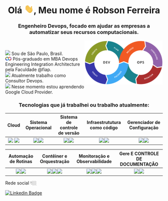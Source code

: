 <h1 align="center">Olá <img src="https://raw.githubusercontent.com/robson-devops/robson-devops/master/image/hi.gif" width="30px">, Meu nome é Robson Ferreira</h1>
<h3 align="center">Engenheiro Devops, focado em ajudar as empresas a automatizar seus recursos computacionais.</h3>
<img align="right" width="250" alt="GIF" src="https://raw.githubusercontent.com/robson-devops/robson-devops/master/image/imagecicd.png"/>
<br>

<p>
<img width="20" src="https://upload.wikimedia.org/wikipedia/commons/0/01/Brazil_flag_300.png"/>
Sou de São Paulo, Brasil.
  <br/>
<img width="20" src="https://raw.githubusercontent.com/robson-devops/robson-devops/master/image/imagecicd.png"/>
Pós-graduado em MBA Devops Engineering Integration Architecture pela Faculdade @fiap.
  <br/>
<img width="20" src="https://em-content.zobj.net/thumbs/160/apple/198/male-technologist-type-1-2_1f468-1f3fb-200d-1f4bb.png"/>
Atualmente trabalho como Consultor Devops.
  <br/>
  <img width="20" src="https://em-content.zobj.net/thumbs/160/apple/325/books_1f4da.png"/>
Nesse momento estou aprendendo Google Cloud Provider.
  <br/>
  <p>
 <h3 align="center">Tecnologias que já trabalhei ou trabalho atualmente:</h3>
  
|Cloud|Sistema Operacional|Sistema de controle de versão|Infraestrututura como código|Gerenciador de Configuração
|:---------:|:-------------:|:-------------------:|:-------------------:|:-------------------:
|<code><img height="30" src="https://img.icons8.com/color/452/amazon-web-services.png"></code> <code><img height="30" src="https://cdn1.iconfinder.com/data/icons/google-s-logo/150/Google_Icons-18-128.png"></code> |<code><img height="30" src="https://upload.wikimedia.org/wikipedia/commons/thumb/3/35/Tux.svg/1200px-Tux.svg.png"></code><code><img height="30" src="https://cdn1.iconfinder.com/data/icons/logotypes/32/windows-128.png"></code>|<code><img height="30" src="https://cdn3.iconfinder.com/data/icons/social-media-2169/24/social_media_social_media_logo_git-128.png"></code><code><img height="30" src="https://cdn4.iconfinder.com/data/icons/logos-and-brands/512/144_Gitlab_logo_logos-128.png"></code>|<code><img height="30" src="https://www.svgrepo.com/show/376353/terraform.svg"></code><code><img height="30" src="https://cdn2.iconfinder.com/data/icons/amazon-aws-stencils/100/Deployment__Management_copy_AWS_CloudFormation-128.png"></code>|<code><img height="30" src="https://assets.able.bio/media/skills/logos/ansible-logo.png"></code><code><img height="30" src="https://upload.wikimedia.org/wikipedia/commons/thumb/9/97/Puppet_boxes_logo.svg/150px-Puppet_boxes_logo.svg.png"></code>

|Automação de Rotinas|Contêiner e Orquestração|Monitoração e Observabilidade|Gere E CONTROLE DE DOCUMENTAÇÃO
|:---------:|:-------------:|:-------------------:|:-------------------:
|<code><img height="30" src="https://cdn3.iconfinder.com/data/icons/logos-and-brands-adobe/512/267_Python-512.png"></code><code><img height="30" src="https://cdn4.iconfinder.com/data/icons/proglyphs-computers-and-development/512/Terminal-128.png"></code>|<code><img height="35" src="https://i.pinimg.com/originals/5c/bb/a7/5cbba74b40ec0c0ce77b3db3ec1a5e05.png"></code><code><img height="35" src="https://cdn2.iconfinder.com/data/icons/mixd/512/16_kubernetes-128.png"></code><code><img height="35" src="https://cdn.icon-icons.com/icons2/2699/PNG/512/amazon_ecs_logo_icon_168660.png"></code>|<code><img height="35" src="https://cdn.iconscout.com/icon/free/png-512/prometheus-282488.png"></code><code><img height="35" src="https://pics.freeicons.io/uploads/icons/png/8135670941548141941-512.png"></code><code><img height="35" src="https://rtview.com/wp-content/uploads/2016/10/mzl.tfigcody.png"></code>|<code><img height="35" src="https://cdn1.iconfinder.com/data/icons/designer-skills/128/jira-128.png"></code><code><img height="35" src="https://luna1.co/9e2fa8.png"></code>

Rede social 👇🏼

[![Linkedin Badge](https://img.shields.io/badge/-LinkedIn-blue?style=flat-square&logo=Linkedin&logoColor=white&link=https://www.linkedin.com/in/robson-ferreira-154121163/)](https://www.linkedin.com/in/robson-ferreira-154121163/) 
